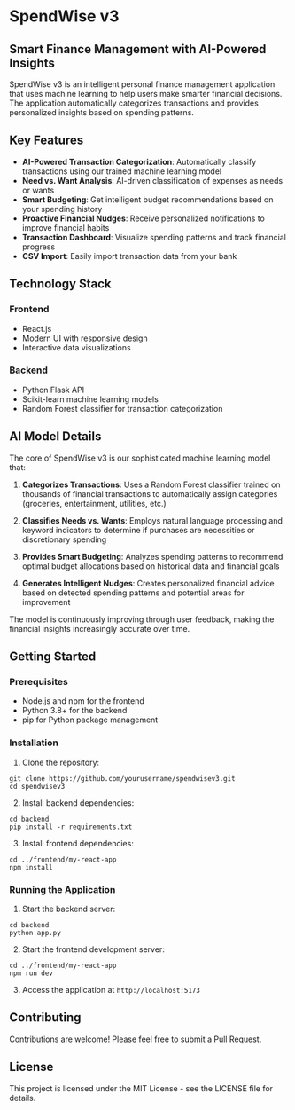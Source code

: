 # SpendWise v3

## Smart Finance Management with AI-Powered Insights

SpendWise v3 is an intelligent personal finance management application that uses machine learning to help users make smarter financial decisions. The application automatically categorizes transactions and provides personalized insights based on spending patterns.

## Key Features

- **AI-Powered Transaction Categorization**: Automatically classify transactions using our trained machine learning model
- **Need vs. Want Analysis**: AI-driven classification of expenses as needs or wants
- **Smart Budgeting**: Get intelligent budget recommendations based on your spending history
- **Proactive Financial Nudges**: Receive personalized notifications to improve financial habits
- **Transaction Dashboard**: Visualize spending patterns and track financial progress
- **CSV Import**: Easily import transaction data from your bank

## Technology Stack

### Frontend
- React.js
- Modern UI with responsive design
- Interactive data visualizations

### Backend
- Python Flask API
- Scikit-learn machine learning models
- Random Forest classifier for transaction categorization

## AI Model Details

The core of SpendWise v3 is our sophisticated machine learning model that:

1. **Categorizes Transactions**: Uses a Random Forest classifier trained on thousands of financial transactions to automatically assign categories (groceries, entertainment, utilities, etc.)

2. **Classifies Needs vs. Wants**: Employs natural language processing and keyword indicators to determine if purchases are necessities or discretionary spending

3. **Provides Smart Budgeting**: Analyzes spending patterns to recommend optimal budget allocations based on historical data and financial goals

4. **Generates Intelligent Nudges**: Creates personalized financial advice based on detected spending patterns and potential areas for improvement

The model is continuously improving through user feedback, making the financial insights increasingly accurate over time.

## Getting Started

### Prerequisites
- Node.js and npm for the frontend
- Python 3.8+ for the backend
- pip for Python package management

### Installation

1. Clone the repository:
```
git clone https://github.com/yourusername/spendwisev3.git
cd spendwisev3
```

2. Install backend dependencies:
```
cd backend
pip install -r requirements.txt
```

3. Install frontend dependencies:
```
cd ../frontend/my-react-app
npm install
```

### Running the Application

1. Start the backend server:
```
cd backend
python app.py
```

2. Start the frontend development server:
```
cd ../frontend/my-react-app
npm run dev
```

3. Access the application at `http://localhost:5173`

## Contributing

Contributions are welcome! Please feel free to submit a Pull Request.

## License

This project is licensed under the MIT License - see the LICENSE file for details.